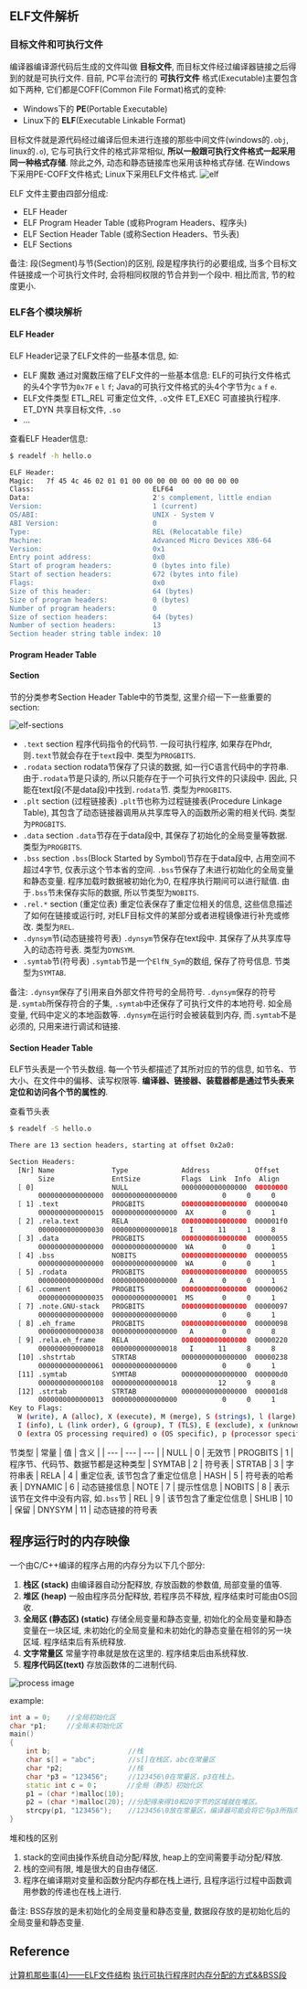 ## ELF文件解析
### 目标文件和可执行文件
编译器编译源代码后生成的文件叫做 __目标文件__, 而目标文件经过编译器链接之后得到的就是可执行文件.
目前, PC平台流行的 __可执行文件__ 格式(Executable)主要包含如下两种, 它们都是COFF(Common File Format)格式的变种:
* Windows下的 __PE__(Portable Executable)
* Linux下的 __ELF__(Executable Linkable Format)

目标文件就是源代码经过编译后但未进行连接的那些中间文件(windows的`.obj`, linux的`.o`), 它与可执行文件的格式非常相似, __所以一般跟可执行文件格式一起采用同一种格式存储__. 除此之外, 动态和静态链接库也采用该种格式存储. 在Windows下采用PE-COFF文件格式; Linux下采用ELF文件格式.
![elf](elf-file-format.png)

ELF 文件主要由四部分组成:
* ELF Header
* ELF Program Header Table (或称Program Headers、程序头)
* ELF Section Header Table (或称Section Headers、节头表)
* ELF Sections

备注: 段(Segment)与节(Section)的区别, 段是程序执行的必要组成, 当多个目标文件链接成一个可执行文件时, 会将相同权限的节合并到一个段中. 相比而言, 节的粒度更小.

### ELF各个模块解析
#### ELF Header
ELF Header记录了ELF文件的一些基本信息, 如:
* ELF 魔数
    通过对魔数压缩了ELF文件的一些基本信息: ELF的可执行文件格式的头4个字节为`0x7F` `e`  `l` `f`; Java的可执行文件格式的头4个字节为`c` `a` `f` `e`.
* ELF文件类型
    ETL_REL 可重定位文件, `.o`文件
    ET_EXEC 可直接执行程序.
    ET_DYN 共享目标文件, `.so`
* ...

查看ELF Header信息:
```bash
$ readelf -h hello.o

ELF Header:
Magic:   7f 45 4c 46 02 01 01 00 00 00 00 00 00 00 00 00
Class:                             ELF64
Data:                              2's complement, little endian
Version:                           1 (current)
OS/ABI:                            UNIX - System V
ABI Version:                       0
Type:                              REL (Relocatable file)
Machine:                           Advanced Micro Devices X86-64
Version:                           0x1
Entry point address:               0x0
Start of program headers:          0 (bytes into file)
Start of section headers:          672 (bytes into file)
Flags:                             0x0
Size of this header:               64 (bytes)
Size of program headers:           0 (bytes)
Number of program headers:         0
Size of section headers:           64 (bytes)
Number of section headers:         13
Section header string table index: 10
```
#### Program Header Table

#### Section
节的分类参考Section Header Table中的节类型, 这里介绍一下一些重要的section:

![elf-sections](elf-sections.png)

* `.text` section
    程序代码指令的代码节. 一段可执行程序, 如果存在Phdr, 则`.text`节就会存在于`text`段中. 类型为`PROGBITS`.
* `.rodata` section
    rodata节保存了只读的数据, 如一行C语言代码中的字符串. 由于`.rodata`节是只读的, 所以只能存在于一个可执行文件的只读段中. 因此, 只能在text段(不是data段)中找到`.rodata`节. 类型为`PROGBITS`.
* `.plt` section (过程链接表)
    `.plt`节也称为过程链接表(Procedure Linkage Table), 其包含了动态链接器调用从共享库导入的函数所必需的相关代码. 类型为`PROGBITS`.
* `.data` section
    `.data`节存在于data段中, 其保存了初始化的全局变量等数据. 类型为`PROGBITS`.
* `.bss` section
    `.bss`(Block Started by Symbol)节存在于data段中, 占用空间不超过4字节, 仅表示这个节本省的空间. `.bss`节保存了未进行初始化的全局变量和静态变量. 程序加载时数据被初始化为0, 在程序执行期间可以进行赋值. 由于`.bss`节未保存实际的数据, 所以节类型为`NOBITS`.
* `.rel.*` section (重定位表)
    重定位表保存了重定位相关的信息, 这些信息描述了如何在链接或运行时, 对ELF目标文件的某部分或者进程镜像进行补充或修改. 类型为`REL`.
* `.dynsym`节(动态链接符号表)
    `.dynsym`节保存在text段中. 其保存了从共享库导入的动态符号表. 类型为`DYNSYM`.
* `.symtab`节(符号表)
    `.symtab`节是一个`ElfN_Sym`的数组, 保存了符号信息. 节类型为`SYMTAB`.


备注: `.dynsym`保存了引用来自外部文件符号的全局符号. `.dynsym`保存的符号是`.symtab`所保存符合的子集, `.symtab`中还保存了可执行文件的本地符号. 如全局变量, 代码中定义的本地函数等. `.dynsym`在运行时会被装载到内存, 而`.symtab`不是必须的, 只用来进行调试和链接.

#### Section Header Table
ELF节头表是一个节头数组. 每一个节头都描述了其所对应的节的信息, 如节名、节大小、在文件中的偏移、读写权限等. __编译器、链接器、装载器都是通过节头表来定位和访问各个节的属性的__.

查看节头表
```bash
$ readelf -S hello.o

There are 13 section headers, starting at offset 0x2a0:

Section Headers:
  [Nr] Name              Type             Address           Offset
       Size              EntSize          Flags  Link  Info  Align
  [ 0]                   NULL             0000000000000000  00000000
       0000000000000000  0000000000000000           0     0     0
  [ 1] .text             PROGBITS         0000000000000000  00000040
       0000000000000015  0000000000000000  AX       0     0     1
  [ 2] .rela.text        RELA             0000000000000000  000001f0
       0000000000000030  0000000000000018   I      11     1     8
  [ 3] .data             PROGBITS         0000000000000000  00000055
       0000000000000000  0000000000000000  WA       0     0     1
  [ 4] .bss              NOBITS           0000000000000000  00000055
       0000000000000000  0000000000000000  WA       0     0     1
  [ 5] .rodata           PROGBITS         0000000000000000  00000055
       000000000000000d  0000000000000000   A       0     0     1
  [ 6] .comment          PROGBITS         0000000000000000  00000062
       0000000000000035  0000000000000001  MS       0     0     1
  [ 7] .note.GNU-stack   PROGBITS         0000000000000000  00000097
       0000000000000000  0000000000000000           0     0     1
  [ 8] .eh_frame         PROGBITS         0000000000000000  00000098
       0000000000000038  0000000000000000   A       0     0     8
  [ 9] .rela.eh_frame    RELA             0000000000000000  00000220
       0000000000000018  0000000000000018   I      11     8     8
  [10] .shstrtab         STRTAB           0000000000000000  00000238
       0000000000000061  0000000000000000           0     0     1
  [11] .symtab           SYMTAB           0000000000000000  000000d0
       0000000000000108  0000000000000018          12     9     8
  [12] .strtab           STRTAB           0000000000000000  000001d8
       0000000000000013  0000000000000000           0     0     1
Key to Flags:
  W (write), A (alloc), X (execute), M (merge), S (strings), l (large)
  I (info), L (link order), G (group), T (TLS), E (exclude), x (unknown)
  O (extra OS processing required) o (OS specific), p (processor specific)
```

节类型
| 常量 | 值 | 含义 |
| --- | --- | --- |
| NULL      | 0  |  无效节
| PROGBITS  | 1  |  程序节、代码节、数据节都是这种类型
| SYMTAB    | 2  |  符号表
| STRTAB    | 3  |  字符串表
| RELA      | 4  |  重定位表, 该节包含了重定位信息
| HASH      | 5  |  符号表的哈希表
| DYNAMIC   | 6  |  动态链接信息
| NOTE      | 7  |  提示性信息
| NOBITS    | 8  |  表示该节在文件中没有内容, 如`.bss`节
| REL       | 9  |  该节包含了重定位信息
| SHLIB     | 10 |  保留
| DNYSYM    | 11 |  动态链接的符号表

## 程序运行时的内存映像
一个由C/C++编译的程序占用的内存分为以下几个部分:
1. __栈区 (stack)__ 由编译器自动分配释放, 存放函数的参数值, 局部变量的值等.
2. __堆区 (heap)__ 一般由程序员分配释放, 若程序员不释放, 程序结束时可能由OS回收.
3. __全局区 (静态区) (static)__ 存储全局变量和静态变量, 初始化的全局变量和静态变量在一块区域, 未初始化的全局变量和未初始化的静态变量在相邻的另一块区域. 程序结束后有系统释放.
4. __文字常量区__ 常量字符串就是放在这里的. 程序结束后由系统释放.
5. __程序代码区(text)__ 存放函数体的二进制代码.

![process image](process_image.png)

example:
```c++
int a = 0;    //全局初始化区 
char *p1;     //全局未初始化区 
main() 
{ 
    int b;                   //栈 
    char s[] = "abc";        //s[]在栈区，abc在常量区 
    char *p2;                //栈 
    char *p3 = "123456";     //123456\0在常量区，p3在栈上。 
    static int c = 0；       //全局（静态）初始化区 
    p1 = (char *)malloc(10); 
    p2 = (char *)malloc(20); //分配得来得10和20字节的区域就在堆区。 
    strcpy(p1, "123456");    //123456\0放在常量区，编译器可能会将它与p3所指向的"123456"优化成一块。 
} 
```

堆和栈的区别
1. stack的空间由操作系统自动分配/释放, heap上的空间需要手动分配/释放.
2. 栈的空间有限, 堆是很大的自由存储区.
3. 程序在编译期对变量和函数分配内存都在栈上进行, 且程序运行过程中函数调用参数的传递也在栈上进行.

备注: BSS存放的是未初始化的全局变量和静态变量, 数据段存放的是初始化后的全局变量和静态变量.

## Reference
[计算机那些事(4)——ELF文件结构](http://www.chuquan.me/2018/05/21/elf-introduce/)
[执行可执行程序时内存分配的方式&&BSS段](https://michaelyou.github.io/2015/03/07/%E6%89%A7%E8%A1%8C%E5%8F%AF%E6%89%A7%E8%A1%8C%E7%A8%8B%E5%BA%8F%E6%97%B6%E5%86%85%E5%AD%98%E5%88%86%E9%85%8D%E7%9A%84%E6%96%B9%E5%BC%8F/)